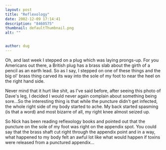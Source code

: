 ```yaml
---
layout: post
title: "Reflexology"
date: 2002-12-09 17:14:41
description: "8460575"
thumbnail: defaultThumbnail.png
alt: ""


author: dug
---
```


<p>Oh, and last week I stepped on a plug which was laying prongs-up. For you Americans out there, a British plug has a brass slab about the girth of a pencil as an earth lead. So as I say, I stepped on one of these things and the big ol' brass thing carved its way into the sole of my foot to near the heel on the right hand side.</p>

<p>Never mind that it hurt like shit, as I've said before, after seeing this photo of Dave's leg, I decided I would never again complain about something being sore...So the interesting thing is that while the puncture didn't get infected, the whole right side of my body started to ache. My back started spasming (is that a word) and most bizarre of all, my right knee almost seized up. </p>

<p>So Nick has been reading reflexology books and pointed out that the puncture on the sole of my foot was right on the appendix spot. You could say that the brass shaft cut right through the appendix point and in a way, what happened to my body felt an awful lot like what would happen if toxins were released from a punctured appendix...</p>
